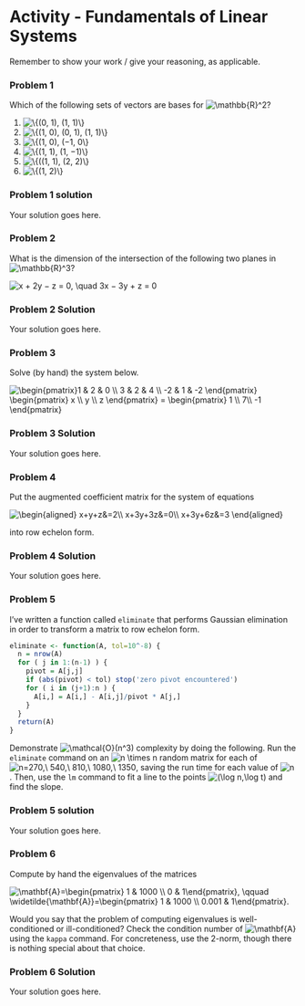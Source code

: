 Activity - Fundamentals of Linear Systems
================

Remember to show your work / give your reasoning, as applicable.

### Problem 1

Which of the following sets of vectors are bases for
![\\mathbb{R}^2](https://latex.codecogs.com/png.image?%5Cdpi%7B110%7D&space;%5Cbg_white&space;%5Cmathbb%7BR%7D%5E2 "\mathbb{R}^2")?

1.  ![\\{(0, 1), (1, 1)\\}](https://latex.codecogs.com/png.image?%5Cdpi%7B110%7D&space;%5Cbg_white&space;%5C%7B%280%2C%201%29%2C%20%281%2C%201%29%5C%7D "\{(0, 1), (1, 1)\}")
2.  ![\\{(1, 0), (0, 1), (1, 1)\\}](https://latex.codecogs.com/png.image?%5Cdpi%7B110%7D&space;%5Cbg_white&space;%5C%7B%281%2C%200%29%2C%20%280%2C%201%29%2C%20%281%2C%201%29%5C%7D "\{(1, 0), (0, 1), (1, 1)\}")
3.  ![\\{(1, 0), (−1, 0\\}](https://latex.codecogs.com/png.image?%5Cdpi%7B110%7D&space;%5Cbg_white&space;%5C%7B%281%2C%200%29%2C%20%28%E2%88%921%2C%200%5C%7D "\{(1, 0), (−1, 0\}")
4.  ![\\{(1, 1), (1, −1)\\}](https://latex.codecogs.com/png.image?%5Cdpi%7B110%7D&space;%5Cbg_white&space;%5C%7B%281%2C%201%29%2C%20%281%2C%20%E2%88%921%29%5C%7D "\{(1, 1), (1, −1)\}")
5.  ![\\{((1, 1), (2, 2)\\}](https://latex.codecogs.com/png.image?%5Cdpi%7B110%7D&space;%5Cbg_white&space;%5C%7B%28%281%2C%201%29%2C%20%282%2C%202%29%5C%7D "\{((1, 1), (2, 2)\}")
6.  ![\\{(1, 2)\\}](https://latex.codecogs.com/png.image?%5Cdpi%7B110%7D&space;%5Cbg_white&space;%5C%7B%281%2C%202%29%5C%7D "\{(1, 2)\}")

### Problem 1 solution

Your solution goes here.

### Problem 2

What is the dimension of the intersection of the following two planes in
![\\mathbb{R}^3](https://latex.codecogs.com/png.image?%5Cdpi%7B110%7D&space;%5Cbg_white&space;%5Cmathbb%7BR%7D%5E3 "\mathbb{R}^3")?

![x + 2y − z = 0, \\quad 3x − 3y + z = 0](https://latex.codecogs.com/png.image?%5Cdpi%7B110%7D&space;%5Cbg_white&space;x%20%2B%202y%20%E2%88%92%20z%20%3D%200%2C%20%5Cquad%203x%20%E2%88%92%203y%20%2B%20z%20%3D%200 "x + 2y − z = 0, \quad 3x − 3y + z = 0")

### Problem 2 Solution

Your solution goes here.

### Problem 3

Solve (by hand) the system below.

![
\\begin{pmatrix}1 & 2 & 0 \\\\ 3 & 2 & 4 \\\\ -2 & 1 & -2 \\end{pmatrix} \\begin{pmatrix} x \\\\ y \\\\ z \\end{pmatrix} = \\begin{pmatrix} 1 \\\\ 7\\\\ -1 \\end{pmatrix}
](https://latex.codecogs.com/png.image?%5Cdpi%7B110%7D&space;%5Cbg_white&space;%0A%5Cbegin%7Bpmatrix%7D1%20%26%202%20%26%200%20%5C%5C%203%20%26%202%20%26%204%20%5C%5C%20-2%20%26%201%20%26%20-2%20%5Cend%7Bpmatrix%7D%20%5Cbegin%7Bpmatrix%7D%20x%20%5C%5C%20y%20%5C%5C%20z%20%5Cend%7Bpmatrix%7D%20%3D%20%5Cbegin%7Bpmatrix%7D%201%20%5C%5C%207%5C%5C%20-1%20%5Cend%7Bpmatrix%7D%0A "
\begin{pmatrix}1 & 2 & 0 \\ 3 & 2 & 4 \\ -2 & 1 & -2 \end{pmatrix} \begin{pmatrix} x \\ y \\ z \end{pmatrix} = \begin{pmatrix} 1 \\ 7\\ -1 \end{pmatrix}
")

### Problem 3 Solution

Your solution goes here.

### Problem 4

Put the augmented coefficient matrix for the system of equations

![
\\begin{aligned}
x+y+z&=2\\\\
x+3y+3z&=0\\\\
x+3y+6z&=3
\\end{aligned}
](https://latex.codecogs.com/png.image?%5Cdpi%7B110%7D&space;%5Cbg_white&space;%0A%5Cbegin%7Baligned%7D%0Ax%2By%2Bz%26%3D2%5C%5C%0Ax%2B3y%2B3z%26%3D0%5C%5C%0Ax%2B3y%2B6z%26%3D3%0A%5Cend%7Baligned%7D%0A "
\begin{aligned}
x+y+z&=2\\
x+3y+3z&=0\\
x+3y+6z&=3
\end{aligned}
")

into row echelon form.

### Problem 4 Solution

Your solution goes here.

### Problem 5

I’ve written a function called `eliminate` that performs Gaussian
elimination in order to transform a matrix to row echelon form.

``` r
eliminate <- function(A, tol=10^-8) {
  n = nrow(A)
  for ( j in 1:(n-1) ) {
    pivot = A[j,j]
    if (abs(pivot) < tol) stop('zero pivot encountered')
    for ( i in (j+1):n ) {
      A[i,] = A[i,] - A[i,j]/pivot * A[j,]
    }
  }
  return(A)
}
```

Demonstrate
![\\mathcal{O}(n^3)](https://latex.codecogs.com/png.image?%5Cdpi%7B110%7D&space;%5Cbg_white&space;%5Cmathcal%7BO%7D%28n%5E3%29 "\mathcal{O}(n^3)")
complexity by doing the following. Run the `eliminate` command on an
![n \\times n](https://latex.codecogs.com/png.image?%5Cdpi%7B110%7D&space;%5Cbg_white&space;n%20%5Ctimes%20n "n \times n")
random matrix for each of
![n=270,\\ 540,\\ 810,\\ 1080,\\ 1350](https://latex.codecogs.com/png.image?%5Cdpi%7B110%7D&space;%5Cbg_white&space;n%3D270%2C%5C%20540%2C%5C%20810%2C%5C%201080%2C%5C%201350 "n=270,\ 540,\ 810,\ 1080,\ 1350"),
saving the run time for each value of
![n](https://latex.codecogs.com/png.image?%5Cdpi%7B110%7D&space;%5Cbg_white&space;n "n").
Then, use the `lm` command to fit a line to the points
![(\\log n,\\log t)](https://latex.codecogs.com/png.image?%5Cdpi%7B110%7D&space;%5Cbg_white&space;%28%5Clog%20n%2C%5Clog%20t%29 "(\log n,\log t)")
and find the slope.

### Problem 5 solution

Your solution goes here.

### Problem 6

Compute by hand the eigenvalues of the matrices

![\\mathbf{A}=\\begin{pmatrix} 1 & 1000 \\\\ 0 & 1\\end{pmatrix}, \\qquad \\widetilde{\\mathbf{A}}=\\begin{pmatrix} 1 & 1000 \\\\ 0.001 & 1\\end{pmatrix}.](https://latex.codecogs.com/png.image?%5Cdpi%7B110%7D&space;%5Cbg_white&space;%5Cmathbf%7BA%7D%3D%5Cbegin%7Bpmatrix%7D%201%20%26%201000%20%5C%5C%200%20%26%201%5Cend%7Bpmatrix%7D%2C%20%5Cqquad%20%5Cwidetilde%7B%5Cmathbf%7BA%7D%7D%3D%5Cbegin%7Bpmatrix%7D%201%20%26%201000%20%5C%5C%200.001%20%26%201%5Cend%7Bpmatrix%7D. "\mathbf{A}=\begin{pmatrix} 1 & 1000 \\ 0 & 1\end{pmatrix}, \qquad \widetilde{\mathbf{A}}=\begin{pmatrix} 1 & 1000 \\ 0.001 & 1\end{pmatrix}.")

Would you say that the problem of computing eigenvalues is
well-conditioned or ill-conditioned? Check the condition number of
![\\mathbf{A}](https://latex.codecogs.com/png.image?%5Cdpi%7B110%7D&space;%5Cbg_white&space;%5Cmathbf%7BA%7D "\mathbf{A}")
using the `kappa` command. For concreteness, use the 2-norm, though
there is nothing special about that choice.

### Problem 6 Solution

Your solution goes here.
